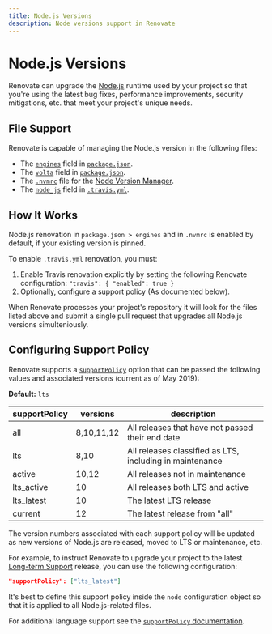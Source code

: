 ```yaml
---
title: Node.js Versions
description: Node versions support in Renovate
---
```


# Node.js Versions

Renovate can upgrade the [Node.js](https://nodejs.org/en/) runtime used by your project so that you're using the latest bug fixes, performance improvements, security mitigations, etc. that meet your project's unique needs.

## File Support

Renovate is capable of managing the Node.js version in the following files:

- The [`engines`](https://docs.npmjs.com/files/package.json#engines) field in [`package.json`](https://docs.npmjs.com/files/package.json).
- The [`volta`](https://docs.volta.sh/guide/understanding#managing-your-project) field in [`package.json`](https://docs.npmjs.com/files/package.json).
- The [`.nvmrc`](https://github.com/creationix/nvm#nvmrc) file for the [Node Version Manager](https://github.com/creationix/nvm).
- The [`node_js`](https://docs.travis-ci.com/user/languages/javascript-with-nodejs/#Specifying-Node.js-versions) field in [`.travis.yml`](https://docs.travis-ci.com/user/customizing-the-build/).

## How It Works

Node.js renovation in `package.json > engines` and in `.nvmrc` is enabled by default, if your existing version is pinned.

To enable `.travis.yml` renovation, you must:

1.  Enable Travis renovation explicitly by setting the following Renovate configuration: `"travis": { "enabled": true }`
2.  Optionally, configure a support policy (As documented below).

When Renovate processes your project's repository it will look for the files listed above and submit a single pull request that upgrades all Node.js versions simulteniously.

## Configuring Support Policy

Renovate supports a [`supportPolicy`](configuration-options/#supportpolicy) option that can be passed the following values and associated versions (current as of May 2019):

**Default:** `lts`

| supportPolicy | versions   | description                                              |
| ------------- | ---------- | -------------------------------------------------------- |
| all           | 8,10,11,12 | All releases that have not passed their end date         |
| lts           | 8,10       | All releases classified as LTS, including in maintenance |
| active        | 10,12      | All releases not in maintenance                          |
| lts_active    | 10         | All releases both LTS and active                         |
| lts_latest    | 10         | The latest LTS release                                   |
| current       | 12         | The latest release from "all"                            |

The version numbers associated with each support policy will be updated as new versions of Node.js are released, moved to LTS or maintenance, etc.

For example, to instruct Renovate to upgrade your project to the latest [Long-term Support](https://github.com/nodejs/Release#release-plan) release, you can use the following configuration:

```json
"supportPolicy": ["lts_latest"]
```

It's best to define this support policy inside the `node` configuration object so that it is applied to all Node.js-related files.

For additional language support see the [`supportPolicy` documentation](configuration-options/#supportpolicy).

